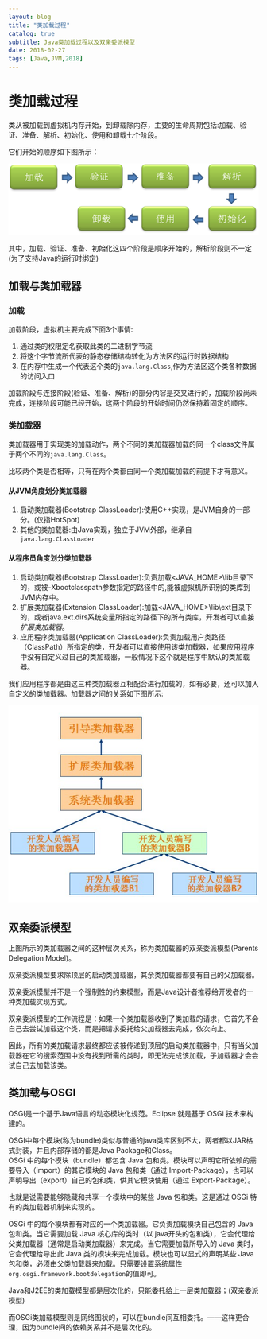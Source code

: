 ```yaml
---
layout: blog
title: "类加载过程"
catalog: true
subtitle: Java类加载过程以及双亲委派模型
date: 2018-02-27
tags: [Java,JVM,2018]
---
```

# 类加载过程

类从被加载到虚拟机内存开始，到卸载除内存，主要的生命周期包括:加载、验证、准备、解析、初始化、使用和卸载七个阶段。

它们开始的顺序如下图所示：

![.类加载过程](https://raw.githubusercontent.com/RussXia/RussXia.github.io/master/_pic/class-loader.jpg)

其中，加载、验证、准备、初始化这四个阶段是顺序开始的，解析阶段则不一定(为了支持Java的运行时绑定)

## 加载与类加载器

### 加载

加载阶段，虚拟机主要完成下面3个事情:

1. 通过类的权限定名获取此类的二进制字节流
2. 将这个字节流所代表的静态存储结构转化为方法区的运行时数据结构
3. 在内存中生成一个代表这个类的`java.lang.Class`,作为方法区这个类各种数据的访问入口

加载阶段与连接阶段(验证、准备、解析)的部分内容是交叉进行的，加载阶段尚未完成，连接阶段可能已经开始，这两个阶段的开始时间仍然保持着固定的顺序。

### 类加载器

类加载器用于实现类的加载动作，两个不同的类加载器加载的同一个class文件属于两个不同的`java.lang.Class`。

比较两个类是否相等，只有在两个类都由同一个类加载加载的前提下才有意义。

#### 从JVM角度划分类加载器

1. 启动类加载器(Bootstrap ClassLoader):使用C++实现，是JVM自身的一部分。(仅指HotSpot)
2. 其他的类加载器:由Java实现，独立于JVM外部，继承自`java.lang.ClassLoader`

#### 从程序员角度划分类加载器

1. 启动类加载器(Bootstrap ClassLoader):负责加载<JAVA_HOME>\lib目录下的，或被-Xbootclasspath参数指定的路径中的,能被虚拟机所识别的类库到JVM内存中。
2. 扩展类加载器(Extension ClassLoader):加载<JAVA_HOME>\lib\ext目录下的，或者java.ext.dirs系统变量所指定的路径下的所有类库，开发者可以直接 *扩展类加载器*。
3. 应用程序类加载器(Application ClassLoader):负责加载用户类路径（ClassPath）所指定的类，开发者可以直接使用该类加载器，如果应用程序中没有自定义过自己的类加载器，一般情况下这个就是程序中默认的类加载器。

我们应用程序都是由这三种类加载器互相配合进行加载的，如有必要，还可以加入自定义的类加载器。加载器之间的关系如下图所示:

![.类加载器关系模型](https://raw.githubusercontent.com/RussXia/RussXia.github.io/master/_pic/class-loader2.jpeg)

## 双亲委派模型

上图所示的类加载器之间的这种层次关系，称为类加载器的双亲委派模型(Parents Delegation Model)。

双亲委派模型要求除顶层的启动类加载器，其余类加载器都要有自己的父加载器。

双亲委派模型并不是一个强制性的约束模型，而是Java设计者推荐给开发者的一种类加载实现方式。

双亲委派模型的工作流程是：如果一个类加载器收到了类加载的请求，它首先不会自己去尝试加载这个类，而是把请求委托给父加载器去完成，依次向上。

因此，所有的类加载请求最终都应该被传递到顶层的启动类加载器中，只有当父加载器在它的搜索范围中没有找到所需的类时，即无法完成该加载，子加载器才会尝试自己去加载该类。

## 类加载与OSGI

OSGI是一个基于Java语言的动态模块化规范。Eclipse 就是基于 OSGi 技术来构建的。

OSGI中每个模块(称为bundle)类似与普通的java类库区别不大，两者都以JAR格式封装，并且内部存储的都是Java Package和Class。<br>
OSGi 中的每个模块（bundle）都包含 Java 包和类。模块可以声明它所依赖的需要导入（import）的其它模块的 Java 包和类（通过 Import-Package），也可以声明导出（export）自己的包和类，供其它模块使用（通过 Export-Package）。

也就是说需要能够隐藏和共享一个模块中的某些 Java 包和类。这是通过 OSGi 特有的类加载器机制来实现的。

OSGi 中的每个模块都有对应的一个类加载器。它负责加载模块自己包含的 Java 包和类。当它需要加载 Java 核心库的类时（以 java开头的包和类），它会代理给父类加载器（通常是启动类加载器）来完成。当它需要加载所导入的 Java 类时，它会代理给导出此 Java 类的模块来完成加载。模块也可以显式的声明某些 Java 包和类，必须由父类加载器来加载。只需要设置系统属性 `org.osgi.framework.bootdelegation`的值即可。

Java和J2EE的类加载模型都是层次化的，只能委托给上一层类加载器；(双亲委派模型)

而OSGi类加载模型则是网络图状的，可以在bundle间互相委托。——这样更合理，因为bundle间的依赖关系并不是层次化的。
